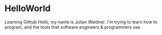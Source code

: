 # HelloWorld
Learning Github
Hello, my name is Julian Weidner. I'm trying to learn how to program, and the tools that software engineers & programmers use.
